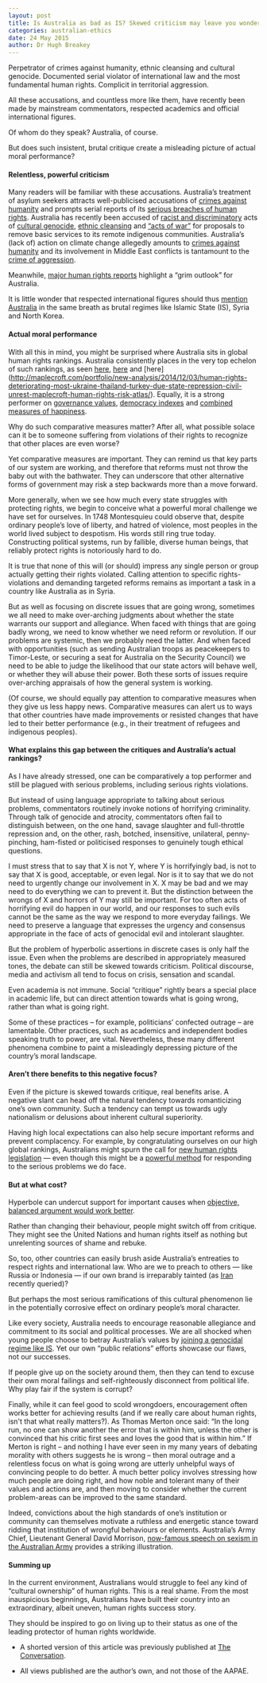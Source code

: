```yaml
---
layout: post
title: Is Australia as bad as IS? Skewed criticism may leave you wondering
categories: australian-ethics
date: 24 May 2015
author: Dr Hugh Breakey
---
```


Perpetrator of crimes against humanity, ethnic cleansing and cultural genocide. Documented serial violator of international law and the most fundamental human rights. Complicit in territorial aggression.

All these accusations, and countless more like them, have recently been made by mainstream commentators, respected academics and official international figures.

Of whom do they speak? Australia, of course.

But does such insistent, brutal critique create a misleading picture of actual moral performance?

#### Relentless, powerful criticism

Many readers will be familiar with these accusations. Australia’s treatment of asylum seekers attracts well-publicised accusations of [crimes against humanity](https://theconversation.com/will-the-international-criminal-court-prosecute-australia-for-crimes-against-humanity-33363) and prompts serial reports of its [serious breaches of human rights](http://hrlc.org.au/un-finds-australias-treatment-of-asylum-seekers-violates-the-convention-against-torture/). Australia has recently been accused of [racist and discriminatory](http://www.theguardian.com/australia-news/2015/apr/23/un-forum-backs-fight-against-closure-of-remote-aboriginal-communities-in-wa) acts of [cultural genocide](http://www.abc.net.au/local/stories/2015/03/12/4196442.htm), [ethnic cleansing](http://thestringer.com.au/ethnic-cleansing-said-dennis-eggington-of-forcible-removals-off-country-9213#.VT7sXCGqpBc) and [“acts of war”](http://www.theguardian.com/commentisfree/2015/apr/22/by-evicting-the-homelands-australia-has-again-declared-war-on-indigenous-people) for proposals to remove basic services to its remote indigenous communities. Australia’s (lack of) action on climate change allegedly amounts to [crimes against humanity](http://greens.org.au/abbotts-crimes-against-climate) and its involvement in Middle East conflicts is tantamount to the [crime of aggression](http://lis.net.au/marijonas/howard.htm).

Meanwhile, [major human rights reports](http://www.probonoaustralia.com.au/news/2015/02/grim-outlook-human-rights-australia-report) highlight a “grim outlook” for Australia.

It is little wonder that respected international figures should thus [mention Australia](http://hrlc.org.au/wp-content/uploads/2014/09/AdvancedCopy_HRCOpeningStatement_Sep2014.pdf) in the same breath as brutal regimes like Islamic State (IS), Syria and North Korea.

#### Actual moral performance

With all this in mind, you might be surprised where Australia sits in global human rights rankings. Australia consistently places in the very top echelon of such rankings, as seen [here](http://gnrd.net/seemore.php?id=565), [here](https://freedomhouse.org/report/freedom-world/2014/australia#.VTxMzSGqpBc) and [here] (http://maplecroft.com/portfolio/new-analysis/2014/12/03/human-rights-deteriorating-most-ukraine-thailand-turkey-due-state-repression-civil-unrest-maplecroft-human-rights-risk-atlas/). Equally, it is a strong performer on [governance values](http://www.transparency.org/country#AUS), [democracy indexes](http://www.transparency.org/country#AUS) and [combined measures of happiness](http://www.bloomberg.com/news/articles/2015-04-23/these-are-the-happiest-countries-in-the-world).

Why do such comparative measures matter? After all, what possible solace can it be to someone suffering from violations of their rights to recognize that other places are even worse?

Yet comparative measures are important. They can remind us that key parts of our system are working, and therefore that reforms must not throw the baby out with the bathwater. They can underscore that other alternative forms of government may risk a step backwards more than a move forward.

More generally, when we see how much every state struggles with protecting rights, we begin to conceive what a powerful moral challenge we have set for ourselves. In 1748 Montesquieu could observe that, despite ordinary people’s love of liberty, and hatred of violence, most peoples in the world lived subject to despotism. His words still ring true today. Constructing political systems, run by fallible, diverse human beings, that reliably protect rights is notoriously hard to do.

It is true that none of this will (or should) impress any single person or group actually getting their rights violated. Calling attention to specific rights-violations and demanding targeted reforms remains as important a task in a country like Australia as in Syria.

But as well as focusing on discrete issues that are going wrong, sometimes we all need to make over-arching judgments about whether the state warrants our support and allegiance. When faced with things that are going badly wrong, we need to know whether we need reform or revolution. If our problems are systemic, then we probably need the latter. And when faced with opportunities (such as sending Australian troops as peacekeepers to Timor-Leste, or securing a seat for Australia on the Security Council) we need to be able to judge the likelihood that our state actors will behave well, or whether they will abuse their power. Both these sorts of issues require over-arching appraisals of how the general system is working.

(Of course, we should equally pay attention to comparative measures when they give us less happy news. Comparative measures can alert us to ways that other countries have made improvements or resisted changes that have led to their better performance (e.g., in their treatment of refugees and indigenous peoples).

#### What explains this gap between the critiques and Australia’s actual rankings?

As I have already stressed, one can be comparatively a top performer and still be plagued with serious problems, including serious rights violations.

But instead of using language appropriate to talking about serious problems, commentators routinely invoke notions of horrifying criminality. Through talk of genocide and atrocity, commentators often fail to distinguish between, on the one hand, savage slaughter and full-throttle repression and, on the other, rash, botched, insensitive, unilateral, penny-pinching, ham-fisted or politicised responses to genuinely tough ethical questions.

I must stress that to say that X is not Y, where Y is horrifyingly bad, is not to say that X is good, acceptable, or even legal. Nor is it to say that we do not need to urgently change our involvement in X. X may be bad and we may need to do everything we can to prevent it. But the distinction between the wrongs of X and horrors of Y may still be important. For too often acts of horrifying evil do happen in our world, and our responses to such evils cannot be the same as the way we respond to more everyday failings. We need to preserve a language that expresses the urgency and consensus appropriate in the face of acts of genocidal evil and intolerant slaughter.

But the problem of hyperbolic assertions in discrete cases is only half the issue. Even when the problems are described in appropriately measured tones, the debate can still be skewed towards criticism. Political discourse, media and activism all tend to focus on crisis, sensation and scandal.

Even academia is not immune. Social “critique” rightly bears a special place in academic life, but can direct attention towards what is going wrong, rather than what is going right.

Some of these practices – for example, politicians’ confected outrage – are lamentable. Other practices, such as academics and independent bodies speaking truth to power, are vital. Nevertheless, these many different phenomena combine to paint a misleadingly depressing picture of the country’s moral landscape.

#### Aren’t there benefits to this negative focus?

Even if the picture is skewed towards critique, real benefits arise. A negative slant can head off the natural tendency towards romanticizing one’s own community. Such a tendency can tempt us towards ugly nationalism or delusions about inherent cultural superiority.

Having high local expectations can also help secure important reforms and prevent complacency. For example, by congratulating ourselves on our high global rankings, Australians might spurn the call for [new human rights legislation](http://hrlc.org.au/a-human-rights-act-for-all-australians) — even though this might be a [powerful method](http://www.probonoaustralia.com.au/news/2015/04/qld-nfp-calls-human-rights-act) for responding to the serious problems we do face.

#### But at what cost?

Hyperbole can undercut support for important causes when [objective, balanced argument would work better](http://www.culturalsurvival.org/publications/cultural-survival-quarterly/genocide-ethnocide-or-hyperbole-australias-stolen).

Rather than changing their behaviour, people might switch off from critique. They might see the United Nations and human rights itself as nothing but unrelenting sources of shame and rebuke.

So, too, other countries can easily brush aside Australia’s entreaties to respect rights and international law. Who are we to preach to others — like Russia or Indonesia — if our own brand is irreparably tainted (as [Iran](http://www.theaustralian.com.au/national-affairs/immigration/ambassador-points-to-detention-centres-defends-irans-rights-record/story-fn9hm1gu-1227313375648) recently queried)?

But perhaps the most serious ramifications of this cultural phenomenon lie in the potentially corrosive effect on ordinary people’s moral character.

Like every society, Australia needs to encourage reasonable allegiance and commitment to its social and political processes. We are all shocked when young people choose to betray Australia’s values by [joining a genocidal regime like IS](http://www.theguardian.com/australia-news/2015/apr/26/australian-doctor-stars-in-isis-video-urging-others-to-join-him-in-syria). Yet our own “public relations” efforts showcase our flaws, not our successes.

If people give up on the society around them, then they can tend to excuse their own moral failings and self-righteously disconnect from political life. Why play fair if the system is corrupt?

Finally, while it can feel good to scold wrongdoers, encouragement often works better for achieving results (and if we really care about human rights, isn't that what really matters?). As Thomas Merton once said: “In the long run, no one can show another the error that is within him, unless the other is convinced that his critic first sees and loves the good that is within him.” If Merton is right – and nothing I have ever seen in my many years of debating morality with others suggests he is wrong – then moral outrage and a relentless focus on what is going wrong are utterly unhelpful ways of convincing people to do better. A much better policy involves stressing how much people are doing right, and how noble and tolerant many of their values and actions are, and then moving to consider whether the current problem-areas can be improved to the same standard.

Indeed, convictions about the high standards of one’s institution or community can themselves motivate a ruthless and energetic stance toward ridding that institution of wrongful behaviours or elements. Australia’s Army Chief, Lieutenant General David Morrison, [now-famous speech on sexism in the Australian Army](https://www.youtube.com/watch?v=QaqpoeVgr8U) provides a striking illustration. 

#### Summing up

In the current environment, Australians would struggle to feel any kind of “cultural ownership” of human rights. This is a real shame. From the most inauspicious beginnings, Australians have built their country into an extraordinary, albeit uneven, human rights success story.

They should be inspired to go on living up to their status as one of the leading protector of human rights worldwide.


 
* A shorted version of this article was previously published at [The Conversation](https://theconversation.com/is-australia-as-bad-as-is-skewed-criticism-may-leave-you-wondering-40825).

* All views published are the author’s own, and not those of the AAPAE.
